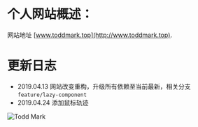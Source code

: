 # 个人网站概述：

网站地址 [www.toddmark.top](http://www.toddmark.top).

# 更新日志

- 2019.04.13 网站改变重构，升级所有依赖至当前最新，相关分支 `feature/lazy-component`
- 2019.04.24 添加鼠标轨迹

![Todd Mark](https://unsplash.it/1000)
